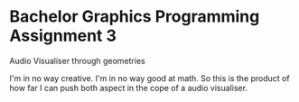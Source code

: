 # Bachelor Graphics Programming Assignment 3
Audio Visualiser through geometries

I'm in no way creative. I'm in no way good at math.
So this is the product of how far I can push both aspect in the cope of a audio visualiser.
